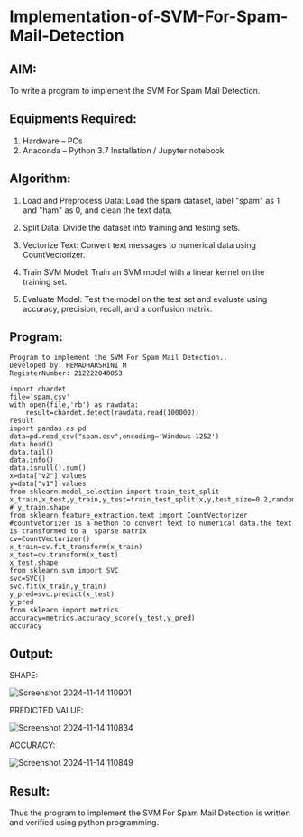 # Implementation-of-SVM-For-Spam-Mail-Detection

## AIM:
To write a program to implement the SVM For Spam Mail Detection.

## Equipments Required:
1. Hardware – PCs
2. Anaconda – Python 3.7 Installation / Jupyter notebook

## Algorithm:
1. Load and Preprocess Data: Load the spam dataset, label "spam" as 1 and "ham" as 0, and clean the text data.

2. Split Data: Divide the dataset into training and testing sets.

3. Vectorize Text: Convert text messages to numerical data using CountVectorizer.

4. Train SVM Model: Train an SVM model with a linear kernel on the training set.

5. Evaluate Model: Test the model on the test set and evaluate using accuracy, precision, recall, and a confusion matrix.
## Program:
```
Program to implement the SVM For Spam Mail Detection..
Developed by: HEMADHARSHINI M
RegisterNumber: 212222040053 
```
```
import chardet
file='spam.csv'
with open(file,'rb') as rawdata:
    result=chardet.detect(rawdata.read(100000))
result
import pandas as pd
data=pd.read_csv("spam.csv",encoding='Windows-1252')
data.head()
data.tail()
data.info()
data.isnull().sum()
x=data["v2"].values
y=data["v1"].values
from sklearn.model_selection import train_test_split
x_train,x_test,y_train,y_test=train_test_split(x,y,test_size=0.2,random_state=0)
# y_train.shape
from sklearn.feature_extraction.text import CountVectorizer
#countvetorizer is a methon to convert text to numerical data.the text is transformed to a  sparse matrix
cv=CountVectorizer()
x_train=cv.fit_transform(x_train)
x_test=cv.transform(x_test)
x_test.shape
from sklearn.svm import SVC
svc=SVC()
svc.fit(x_train,y_train)
y_pred=svc.predict(x_test)
y_pred
from sklearn import metrics
accuracy=metrics.accuracy_score(y_test,y_pred)
accuracy
```

## Output:

SHAPE:


![Screenshot 2024-11-14 110901](https://github.com/user-attachments/assets/7e6a58d4-03e8-4672-9d90-1bf9a2f5d675)





PREDICTED VALUE:



![Screenshot 2024-11-14 110834](https://github.com/user-attachments/assets/71e1fce4-c87d-4e01-8cc9-7df985c6f5a5)




ACCURACY:

![Screenshot 2024-11-14 110849](https://github.com/user-attachments/assets/9071ec1f-df93-4ea1-8222-8a6707ae7a33)


## Result:
Thus the program to implement the SVM For Spam Mail Detection is written and verified using python programming.
